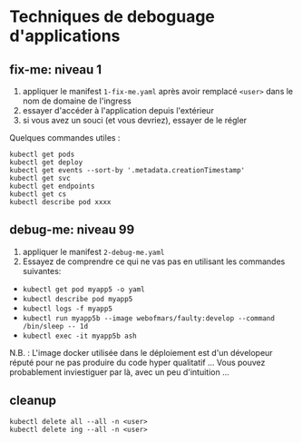 # Techniques de deboguage d'applications

## fix-me: niveau 1

1) appliquer le manifest `1-fix-me.yaml` après avoir remplacé `<user>` dans le nom de domaine de l'ingress
2) essayer d'accéder à l'application depuis l'extérieur
3) si vous avez un souci (et vous devriez), essayer de le régler

Quelques commandes utiles :

```shell
kubectl get pods
kubectl get deploy
kubectl get events --sort-by '.metadata.creationTimestamp'
kubectl get svc
kubectl get endpoints
kubectl get cs
kubectl describe pod xxxx
```

## debug-me: niveau 99

1) appliquer le manifest `2-debug-me.yaml`
2) Essayez de comprendre ce qui ne vas pas en utilisant les commandes suivantes:

* `kubectl get pod myapp5 -o yaml`
* `kubectl describe pod myapp5`
* `kubectl logs -f myapp5`
* `kubectl run myapp5b --image webofmars/faulty:develop --command /bin/sleep -- 1d`
* `kubectl exec -it myapp5b ash`

N.B. : L'image docker utilisée dans le déploiement est d'un dévelopeur réputé pour ne pas produire du code hyper qualitatif ...
Vous pouvez probablement inviestiguer par là,  avec un peu d'intuition ...

## cleanup

```shell
kubectl delete all --all -n <user>
kubectl delete ing --all -n <user>
```
